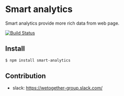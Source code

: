 # Smart analytics
Smart analytics provide more rich data from web page.

[![Build Status](https://travis-ci.org/norux/smart-analytics.svg?branch=master)](https://travis-ci.org/norux/smart-analytics)

## Install
```bash
$ npm install smart-analytics
```

## Contribution

* slack: https://wetogether-group.slack.com/
